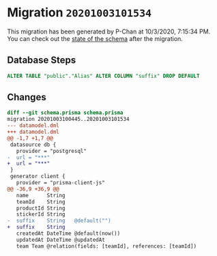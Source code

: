 # Migration `20201003101534`

This migration has been generated by P-Chan at 10/3/2020, 7:15:34 PM.
You can check out the [state of the schema](./schema.prisma) after the migration.

## Database Steps

```sql
ALTER TABLE "public"."Alias" ALTER COLUMN "suffix" DROP DEFAULT
```

## Changes

```diff
diff --git schema.prisma schema.prisma
migration 20201003100445..20201003101534
--- datamodel.dml
+++ datamodel.dml
@@ -1,7 +1,7 @@
 datasource db {
   provider = "postgresql"
-  url = "***"
+  url = "***"
 }
 generator client {
   provider = "prisma-client-js"
@@ -36,9 +36,9 @@
   name      String
   teamId    String
   productId String
   stickerId String
-  suffix    String   @default("")
+  suffix    String
   createdAt DateTime @default(now())
   updatedAt DateTime @updatedAt
   team Team @relation(fields: [teamId], references: [teamId])
```


